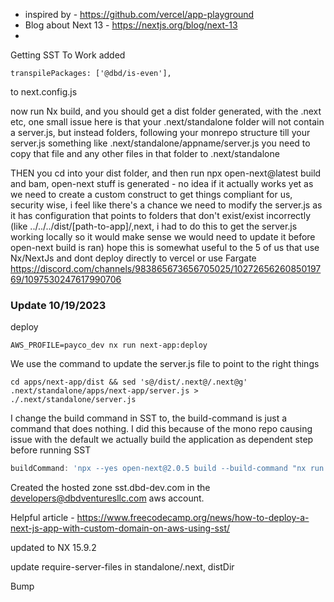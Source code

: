 * inspired by - https://github.com/vercel/app-playground
* Blog about Next 13 - https://nextjs.org/blog/next-13
* 

Getting SST To Work
added 
```shell
transpilePackages: ['@dbd/is-even'],
```
to next.config.js

now run Nx build, and you should get a dist folder generated, 
with the .next etc, one small issue here is that your .next/standalone 
folder will not contain a server.js, but instead folders, 
following your monrepo structure till your server.js
something like .next/standalone/appname/server.js you need to copy 
that file and any other files in that folder to .next/standalone

THEN you cd into your dist folder, and then run npx open-next@latest build and bam, open-next stuff is generated - no idea if it actually works yet as we need to create a custom construct 
to get things compliant for us, security wise, i feel like there's a chance we need to modify the server.js as it has configuration that points to folders that don't exist/exist incorrectly (like ../../../dist/[path-to-app]/,next, 
i had to do this to get the server.js working locally so it would make sense we would need to update it before open-next build is ran)
hope this is somewhat useful to the 5 of us that use Nx/NextJs and dont deploy directly to vercel or use Fargate
https://discord.com/channels/983865673656705025/1027265626085019769/1097530247617990706

### Update 10/19/2023
deploy
```shell
AWS_PROFILE=payco_dev nx run next-app:deploy
```
We use the command to update the server.js file to point to the right things 
```shell 
cd apps/next-app/dist && sed 's@/dist/.next@/.next@g' .next/standalone/apps/next-app/server.js > ./.next/standalone/server.js
```

I change the build command in SST to, the build-command is just a command that does nothing.  I did this because of the mono repo causing issue with the default 
we actually build the application as dependent step before running SST
```js
buildCommand: 'npx --yes open-next@2.0.5 build --build-command "nx run next-app:foo"',
```

Created the hosted zone sst.dbd-dev.com in the developers@dbdventuresllc.com aws account.


Helpful article - https://www.freecodecamp.org/news/how-to-deploy-a-next-js-app-with-custom-domain-on-aws-using-sst/

updated to NX 15.9.2

update require-server-files in standalone/.next, distDir

Bump
